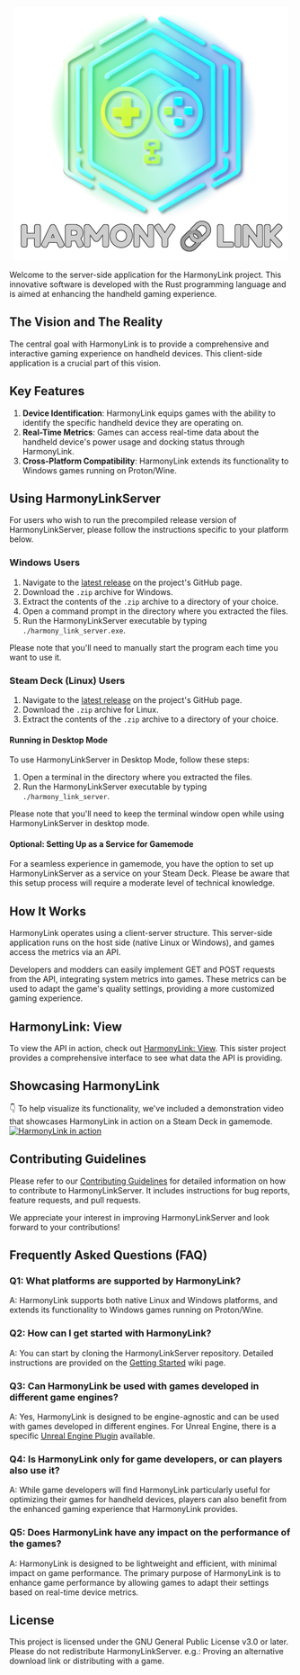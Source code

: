 <p align="center">
  <img src="Images/HarmonyLinkLogo.png" alt="HarmonyLinkLogo"/>
</p>

Welcome to the server-side application for the HarmonyLink project. This innovative software is developed with the Rust programming language and is aimed at enhancing the handheld gaming experience.

## The Vision and The Reality

The central goal with HarmonyLink is to provide a comprehensive and interactive gaming experience on handheld devices. This client-side application is a crucial part of this vision.

## Key Features

1. **Device Identification**: HarmonyLink equips games with the ability to identify the specific handheld device they are operating on.
2. **Real-Time Metrics**: Games can access real-time data about the handheld device's power usage and docking status through HarmonyLink.
3. **Cross-Platform Compatibility**: HarmonyLink extends its functionality to Windows games running on Proton/Wine.

## Using HarmonyLinkServer

For users who wish to run the precompiled release version of HarmonyLinkServer, please follow the instructions specific to your platform below.

### Windows Users

1. Navigate to the [latest release](https://github.com/Jordonbc/HarmonyLinkServer/releases/latest) on the project's GitHub page.
2. Download the `.zip` archive for Windows.
3. Extract the contents of the `.zip` archive to a directory of your choice.
4. Open a command prompt in the directory where you extracted the files.
5. Run the HarmonyLinkServer executable by typing `./harmony_link_server.exe`.

Please note that you'll need to manually start the program each time you want to use it.

### Steam Deck (Linux) Users

1. Navigate to the [latest release](https://github.com/Jordonbc/HarmonyLinkServer/releases/latest) on the project's GitHub page.
2. Download the `.zip` archive for Linux.
3. Extract the contents of the `.zip` archive to a directory of your choice.

#### Running in Desktop Mode

To use HarmonyLinkServer in Desktop Mode, follow these steps:

1. Open a terminal in the directory where you extracted the files.
2. Run the HarmonyLinkServer executable by typing `./harmony_link_server`.

Please note that you'll need to keep the terminal window open while using HarmonyLinkServer in desktop mode.

#### Optional: Setting Up as a Service for Gamemode

For a seamless experience in gamemode, you have the option to set up HarmonyLinkServer as a service on your Steam Deck. Please be aware that this setup process will require a moderate level of technical knowledge.

## How It Works

HarmonyLink operates using a client-server structure. This server-side application runs on the host side (native Linux or Windows), and games access the metrics via an API.

Developers and modders can easily implement GET and POST requests from the API, integrating system metrics into games. These metrics can be used to adapt the game's quality settings, providing a more customized gaming experience.

## HarmonyLink: View

To view the API in action, check out [HarmonyLink: View](https://github.com/Jordonbc/HarmonyLinkView). This sister project provides a comprehensive interface to see what data the API is providing.

## Showcasing HarmonyLink

👇 To help visualize its functionality, we've included a demonstration video that showcases HarmonyLink in action on a Steam Deck in gamemode. [![HarmonyLink in action](https://img.youtube.com/vi/qU3w_fo4nY4/0.jpg)](https://www.youtube.com/watch?v=qU3w_fo4nY4)

## Contributing Guidelines

Please refer to our [Contributing Guidelines](CONTRIBUTING.md) for detailed information on how to contribute to HarmonyLinkServer. It includes instructions for bug reports, feature requests, and pull requests.

We appreciate your interest in improving HarmonyLinkServer and look forward to your contributions!

## Frequently Asked Questions (FAQ)

### Q1: What platforms are supported by HarmonyLink?

A: HarmonyLink supports both native Linux and Windows platforms, and extends its functionality to Windows games running on Proton/Wine.

### Q2: How can I get started with HarmonyLink?

A: You can start by cloning the HarmonyLinkServer repository. Detailed instructions are provided on the [Getting Started](https://github.com/Jordonbc/HarmonyLinkServer/wiki/Getting-Started) wiki page.

### Q3: Can HarmonyLink be used with games developed in different game engines?

A: Yes, HarmonyLink is designed to be engine-agnostic and can be used with games developed in different engines. For Unreal Engine, there is a specific [Unreal Engine Plugin](https://github.com/Jordonbc/HarmonyLinkUE) available.

### Q4: Is HarmonyLink only for game developers, or can players also use it?

A: While game developers will find HarmonyLink particularly useful for optimizing their games for handheld devices, players can also benefit from the enhanced gaming experience that HarmonyLink provides.

### Q5: Does HarmonyLink have any impact on the performance of the games?

A: HarmonyLink is designed to be lightweight and efficient, with minimal impact on game performance. The primary purpose of HarmonyLink is to enhance game performance by allowing games to adapt their settings based on real-time device metrics.

## License

This project is licensed under the GNU General Public License v3.0 or later. Please do not redistribute HarmonyLinkServer. e.g.: Proving an alternative download link or distributing with a game.
